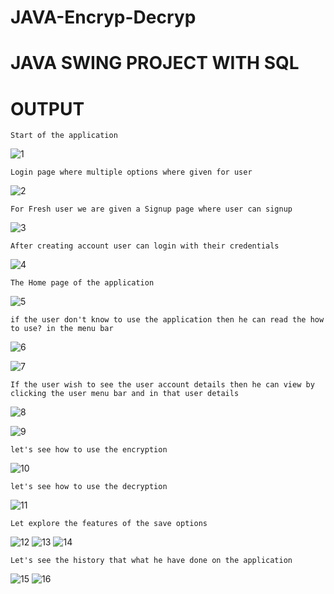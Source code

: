 # JAVA-Encryp-Decryp

# JAVA SWING PROJECT WITH SQL

# OUTPUT

` Start of the application `

![1](https://user-images.githubusercontent.com/90614827/217889682-a9d01b17-2c70-4087-8914-720b6976e6f6.png)

` Login page where multiple options where given for user `


![2](https://user-images.githubusercontent.com/90614827/217890014-f2e1c216-6e54-4935-bbc6-24d9034ab228.png)

` For Fresh user we are given a Signup page where user can signup `

![3](https://user-images.githubusercontent.com/90614827/217890176-33dc3524-f83c-4c5e-8ab2-b13b4874f2c9.png)

` After creating account user can login with their credentials `

![4](https://user-images.githubusercontent.com/90614827/217890279-09ac2351-bb04-4ae7-865e-59487bc68f1f.png)

` The Home page of the application `

![5](https://user-images.githubusercontent.com/90614827/217890380-7aa381a8-fa4d-4fa4-bb37-c238c53b4970.png)

` if the user don't know to use the application then he can read the how to use? in the menu bar `

![6](https://user-images.githubusercontent.com/90614827/217890742-e04546a3-a7ec-483d-baa9-1fbb34f2a2ac.png)

![7](https://user-images.githubusercontent.com/90614827/217890758-9f3225bd-1e3b-4e40-bb2e-54d469bfcfd7.png)

` If the user wish to see the user account details then he can view by clicking the user menu bar and in that user details `

![8](https://user-images.githubusercontent.com/90614827/217890943-3c90b31e-9fc7-4e26-8caf-bf8de7632df9.png)

![9](https://user-images.githubusercontent.com/90614827/217890955-2e411818-737f-468b-beea-af57ea281963.png)

` let's see how to use the encryption `

![10](https://user-images.githubusercontent.com/90614827/217891093-4ffd611d-7f2d-4756-b1aa-ef0392d57e22.png)

` let's see how to use the decryption `

![11](https://user-images.githubusercontent.com/90614827/217891797-84bde7ef-496f-417c-8d8d-5e787932832b.png)

` Let explore the features of the save options `

![12](https://user-images.githubusercontent.com/90614827/217891925-30cdc6a7-aaaf-4b7f-91de-f283ccea67e6.png)
![13](https://user-images.githubusercontent.com/90614827/217891985-328bb6cf-34be-4eff-9f0d-771f67288dac.png)
![14](https://user-images.githubusercontent.com/90614827/217891997-a009e12b-8454-434e-8f8f-f52d44edd744.png)

` Let's see the history that what he have done on the application `

![15](https://user-images.githubusercontent.com/90614827/217892145-9813545c-ec49-4b48-85b6-6b6f0a2801c8.png)
![16](https://user-images.githubusercontent.com/90614827/217892151-3589ff2b-5f1f-4d90-8699-8932e5eeb1f3.png)




